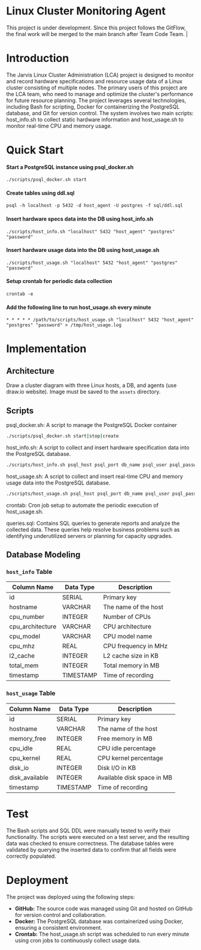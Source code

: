 # Linux Cluster Monitoring Agent
This project is under development. Since this project follows the GitFlow, the final work will be merged to the main branch after Team Code Team.
|

# Introduction
The Jarvis Linux Cluster Administration (LCA) project is designed to monitor and record hardware specifications and resource usage data of a Linux cluster consisting of multiple nodes. The primary users of this project are the LCA team, who need to manage and optimize the cluster's performance for future resource planning. The project leverages several technologies, including Bash for scripting, Docker for containerizing the PostgreSQL database, and Git for version control. The system involves two main scripts: host_info.sh to collect static hardware information and host_usage.sh to monitor real-time CPU and memory usage.

# Quick Start

#### Start a PostgreSQL instance using psql_docker.sh
```  
./scripts/psql_docker.sh start
```

#### Create tables using ddl.sql
```
psql -h localhost -p 5432 -d host_agent -U postgres -f sql/ddl.sql
```

#### Insert hardware specs data into the DB using host_info.sh
```
./scripts/host_info.sh "localhost" 5432 "host_agent" "postgres" "password"
```

#### Insert hardware usage data into the DB using host_usage.sh
```
./scripts/host_usage.sh "localhost" 5432 "host_agent" "postgres" "password"
```

#### Setup crontab for periodic data collection
```
crontab -e
```

#### Add the following line to run host_usage.sh every minute
```
* * * * * /path/to/scripts/host_usage.sh "localhost" 5432 "host_agent" "postgres" "password" > /tmp/host_usage.log
```

# Implementation

## Architecture
Draw a cluster diagram with three Linux hosts, a DB, and agents (use draw.io website). Image must be saved to the `assets` directory.

## Scripts

psql_docker.sh: A script to manage the PostgreSQL Docker container
```sh
./scripts/psql_docker.sh start|stop|create
```

host_info.sh: A script to collect and insert hardware specification data into the PostgreSQL database.
```sh
./scripts/host_info.sh psql_host psql_port db_name psql_user psql_password
```

host_usage.sh: A script to collect and insert real-time CPU and memory usage data into the PostgreSQL database.
```sh
./scripts/host_usage.sh psql_host psql_port db_name psql_user psql_password
```

crontab: Cron job setup to automate the periodic execution of host_usage.sh.

queries.sql: Contains SQL queries to generate reports and analyze the collected data. These queries help resolve business problems such as identifying underutilized servers or planning for capacity upgrades.

## Database Modeling

### `host_info` Table

| Column Name        | Data Type | Description                      |
|--------------------|-----------|----------------------------------|
| id                 | SERIAL    | Primary key                      |
| hostname           | VARCHAR   | The name of the host             |
| cpu_number         | INTEGER   | Number of CPUs                   |
| cpu_architecture   | VARCHAR   | CPU architecture                 |
| cpu_model          | VARCHAR   | CPU model name                   |
| cpu_mhz            | REAL      | CPU frequency in MHz             |
| l2_cache           | INTEGER   | L2 cache size in KB              |
| total_mem          | INTEGER   | Total memory in MB               |
| timestamp          | TIMESTAMP | Time of recording                |


### `host_usage` Table

| Column Name  | Data Type | Description                      |
|--------------|-----------|----------------------------------|
| id           | SERIAL    | Primary key                      |
| hostname     | VARCHAR   | The name of the host             |
| memory_free  | INTEGER   | Free memory in MB                |
| cpu_idle     | REAL      | CPU idle percentage              |
| cpu_kernel   | REAL      | CPU kernel percentage            |
| disk_io      | INTEGER   | Disk I/O in KB                   |
| disk_available| INTEGER  | Available disk space in MB       |
| timestamp    | TIMESTAMP | Time of recording                |

# Test
The Bash scripts and SQL DDL were manually tested to verify their functionality. The scripts were executed on a test server, and the resulting data was checked to ensure correctness. The database tables were validated by querying the inserted data to confirm that all fields were correctly populated. 

# Deployment
The project was deployed using the following steps:
- **GitHub:** The source code was managed using Git and hosted on GitHub for version control and collaboration.
- **Docker:** The PostgreSQL database was containerized using Docker, ensuring a consistent environment.
- **Crontab:** The host_usage.sh script was scheduled to run every minute using cron jobs to continuously collect usage data.

